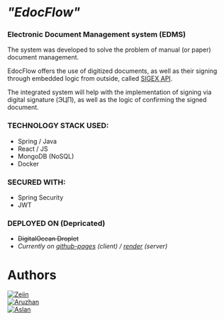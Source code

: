 # *"EdocFlow"*

### **Electronic Document Management system (EDMS)**

The system was developed to solve the problem of manual (or paper) document management.<br/>

EdocFlow offers the use of digitized documents, as well as their signing through embedded logic from outside,
called [SIGEX API](https://sigex.kz/support/developers/). </br>

The integrated system will help with the implementation of signing via digital signature (ЭЦП), as well as the logic of
confirming the signed document.

### TECHNOLOGY STACK USED:

- Spring / Java
- React / JS
- MongoDB (NoSQL)
- Docker

### SECURED WITH:

- Spring Security
- JWT

### DEPLOYED ON (Depricated)

- ~~DigitalOcean Droplet~~
- *Currently on [github-pages](https://sat0urn.github.io/edoc_flow) (client) / [render](https://render.com/) (server)*

# Authors
[![Zeiin](https://img.shields.io/badge/Zeiin-Backend%20Responsible%20/%20Security%20Configurer-blue)](https://github.com/zeiin1)<br/>
[![Aruzhan](https://img.shields.io/badge/Aruzhan-UI/UX%20Designer%20/%20Layouts-blue)](https://github.com/justarockokay)<br/>
[![Aslan](https://img.shields.io/badge/Aslan-Frontend%20Responsible%20/%20Deployment-blue)](https://github.com/sat0urn)<br/>

